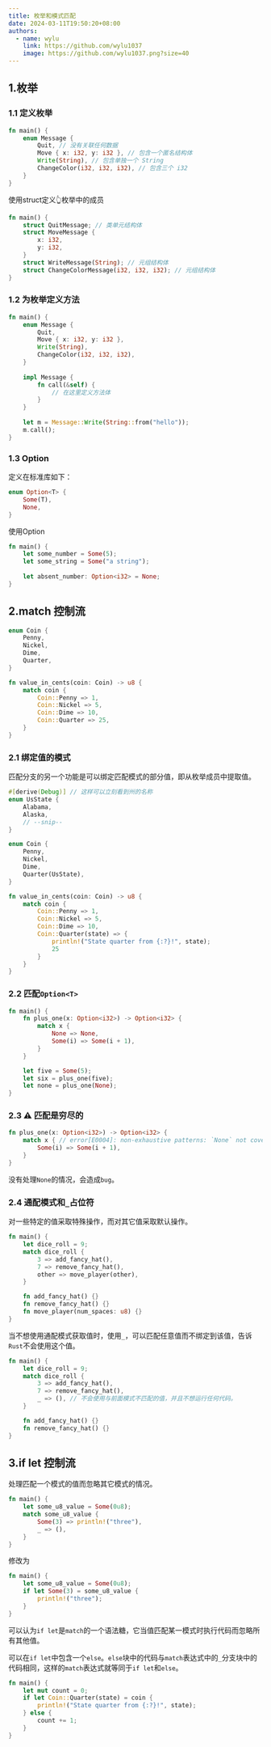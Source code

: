 ```yaml
---
title: 枚举和模式匹配
date: 2024-03-11T19:50:20+08:00
authors:
  - name: wylu
    link: https://github.com/wylu1037
    image: https://github.com/wylu1037.png?size=40
---
```


## 1.枚举
### 1.1 定义枚举
```rust
fn main() {
    enum Message {
        Quit, // 没有关联任何数据
        Move { x: i32, y: i32 }, // 包含一个匿名结构体
        Write(String), // 包含单独一个 String
        ChangeColor(i32, i32, i32), // 包含三个 i32
    }
}
```

使用struct定义👆枚举中的成员
```rust
fn main() {
    struct QuitMessage; // 类单元结构体
    struct MoveMessage {
        x: i32,
        y: i32,
    }
    struct WriteMessage(String); // 元组结构体
    struct ChangeColorMessage(i32, i32, i32); // 元组结构体
}
```

### 1.2 为枚举定义方法
```rust
fn main() {
    enum Message {
        Quit,
        Move { x: i32, y: i32 },
        Write(String),
        ChangeColor(i32, i32, i32),
    }
    
    impl Message {
        fn call(&self) {
            // 在这里定义方法体
        }
    }
    
    let m = Message::Write(String::from("hello"));
    m.call();
}
```

### 1.3 Option
定义在标准库如下：
```rust
enum Option<T> {
    Some(T),
    None,
}
```

使用Option
```rust
fn main() {
    let some_number = Some(5);
    let some_string = Some("a string");
    
    let absent_number: Option<i32> = None;
}
```


## 2.match 控制流
```rust
enum Coin {
    Penny,
    Nickel,
    Dime,
    Quarter,
}

fn value_in_cents(coin: Coin) -> u8 {
    match coin {
        Coin::Penny => 1,
        Coin::Nickel => 5,
        Coin::Dime => 10,
        Coin::Quarter => 25,
    }
}
```

### 2.1 绑定值的模式
匹配分支的另一个功能是可以绑定匹配模式的部分值，即从枚举成员中提取值。
```rust
#[derive(Debug)] // 这样可以立刻看到州的名称
enum UsState {
    Alabama,
    Alaska,
    // --snip--
}

enum Coin {
    Penny,
    Nickel,
    Dime,
    Quarter(UsState),
}

fn value_in_cents(coin: Coin) -> u8 {
    match coin {
        Coin::Penny => 1,
        Coin::Nickel => 5,
        Coin::Dime => 10,
        Coin::Quarter(state) => {
            println!("State quarter from {:?}!", state);
            25
        }
    }
}
```

### 2.2 匹配`Option<T>`
```rust
fn main() {
    fn plus_one(x: Option<i32>) -> Option<i32> {
        match x {
            None => None,
            Some(i) => Some(i + 1),
        }
    }

    let five = Some(5);
    let six = plus_one(five);
    let none = plus_one(None);
}
```

### 2.3 ⚠️ 匹配是穷尽的
```rust
fn plus_one(x: Option<i32>) -> Option<i32> {
    match x { // error[E0004]: non-exhaustive patterns: `None` not covered
        Some(i) => Some(i + 1),
    }
}
```
没有处理`None`的情况，会造成`bug`。

### 2.4 通配模式和`_`占位符
对一些特定的值采取特殊操作，而对其它值采取默认操作。
```rust
fn main() {
    let dice_roll = 9;
    match dice_roll {
        3 => add_fancy_hat(),
        7 => remove_fancy_hat(),
        other => move_player(other),
    }

    fn add_fancy_hat() {}
    fn remove_fancy_hat() {}
    fn move_player(num_spaces: u8) {}
}
```
当不想使用通配模式获取值时，使用`_`，可以匹配任意值而不绑定到该值，告诉`Rust`不会使用这个值。
```rust
fn main() {
    let dice_roll = 9;
    match dice_roll {
        3 => add_fancy_hat(),
        7 => remove_fancy_hat(),
        _ => (), // 不会使用与前面模式不匹配的值，并且不想运行任何代码。
    }

    fn add_fancy_hat() {}
    fn remove_fancy_hat() {}
}
```

## 3.if let 控制流
处理匹配一个模式的值而忽略其它模式的情况。
```rust
fn main() {
    let some_u8_value = Some(0u8);
    match some_u8_value {
        Some(3) => println!("three"),
        _ => (),
    }
}
```
修改为
```rust
fn main() {
    let some_u8_value = Some(0u8);
    if let Some(3) = some_u8_value {
        println!("three");
    }
}
```
可以认为`if let`是`match`的一个语法糖，它当值匹配某一模式时执行代码而忽略所有其他值。

可以在`if let`中包含一个`else`。`else`块中的代码与`match`表达式中的`_`分支块中的代码相同，这样的`match`表达式就等同于`if let`和`else`。
```rust
fn main() {
    let mut count = 0;
    if let Coin::Quarter(state) = coin {
        println!("State quarter from {:?}!", state);
    } else {
        count += 1;
    }
}
```
